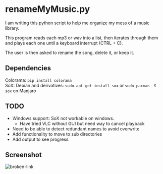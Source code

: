 # renameMyMusic.py

I am writing this python script to help me organize my mess of a music library.  

This program reads each mp3 or wav into a list, then iterates through them and plays each one until a keyboard interrupt (CTRL + C).

The user is then asked to rename the song, delete it, or keep it.

## Dependencies

Colorama:  `pip install colorama`  
SoX: Debian and derivatives: `sudo apt-get install sox` or `sudo pacman -S sox` on Manjaro  

## TODO

* Windows support: SoX not workable on windows.
    * Have tried VLC without GUI but need way to cancel playback
* Need to be able to detect redundant names to avoid overwrite
* Add functionality to move to sub directories
* Add output to see progress

## Screenshot

![broken-link](https://github.com/mitchfen/renameMyMusic/blob/master/screenshots/screen1.png)

